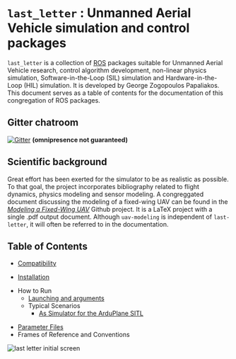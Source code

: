 # `last_letter` : Unmanned Aerial Vehicle simulation and control packages

`last_letter` is a collection of [ROS](http://ros.org/) packages suitable for Unmanned Aerial Vehicle research, control algorithm development, non-linear physics simulation, Software-in-the-Loop (SIL) simulation and Hardware-in-the-Loop (HIL) simulation. It is developed by George Zogopoulos Papaliakos.
This document serves as a table of contents for the documentation of this congregation of ROS packages.

## Gitter chatroom
[![Gitter](https://badges.gitter.im/Join%20Chat.svg)](https://gitter.im/Georacer/last_letter?utm_source=badge&utm_medium=badge&utm_campaign=pr-badge) **(omnipresence not guaranteed)**

## Scientific background
Great effort has been exerted for the simulator to be as realistic as possible. To that goal, the project incorporates bibliography related to flight dynamics, physics modeling and sensor modeling. A congreggated document discussing the modeling of a fixed-wing UAV can be found in the [*Modeling a Fixed-Wing UAV*](https://github.com/Georacer/uav-modeling) Github project. It is a LaTeX project with a single .pdf output document.
Although `uav-modeling` is independent of `last-letter`, it will often be referred to in the documentation.

## Table of Contents

- [Compatibility](last_letter/doc/manual/compatibility.md)

- [Installation](last_letter/doc/manual/ll_installation.md)

<!-- - [Packages](#packages)
	- [last_letter](#last_letter)
	- [uav_utils](#uav_utils)
	- [mathutils](#mathutils)
	- [rqt_dashboard](#rqt_dashboard)
- [Important Messages](#important-messages) -->

- How to Run
    - [Launching and arguments](last_letter/doc/manual/launchingAndParams.md)
	- Typical Scenarios
		- [As Simulator for the ArduPlane SITL](last_letter/doc/manual/ArduPlane_SITL.md)

<!-- 		- [RC Simulator](#rc_simulator)
		- [A Simple Autopilot](#a-simple-autopilot) -->
- [Parameter Files](last_letter/doc/manual/parameterFiles.md)
- Frames of Reference and Conventions


<!-- - [Environment Parameters](#environment-parameters) -->
<!-- - [Controller Parameters](#controller-parameters) -->
<!-- - [Sensor Parameters](#sensor-parameters) -->
<!-- - [License](#license) -->
<!-- - [Contributors](#contributors) -->

<!-- ## Packages

### last_letter

This is the core package, containing the physics and kinematics simulator and controller nodes. -->

<!-- ## How to Run

The last_letter/launch file contains a few template .launch files which can be used to raise multiple nodes while reading from several parameter files of your choice. Consult them in order to build your own .launch files. The proposed structure is to split the simulation and visualization launch files, since these two functions are functionally independent anyway.

### RC Simulator

For this scenario, you will need to have a joystick (or similar device visible to the "joy" ROS package) plugged in to your machine. You may need to configure the /dev/input/js* parameter to point to your controller. Running roslaunch last_letter launcher_ll.launch will start the simulator running the "last_letter" standard aircraft, visible in the rviz visualizer, under direct, manual user control. It will also open the "rqt_dashboard" plugin for rqt_gui, which contains virtual flight instruments. -->

![last letter initial screen](figures/last_letter_init.png)